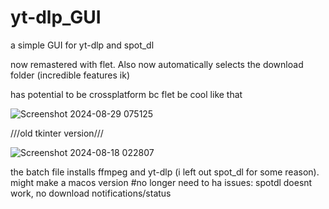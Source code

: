 # yt-dlp_GUI
a simple GUI for yt-dlp and spot_dl


now remastered with flet. Also now automatically selects the download folder (incredible features ik)

has potential to be crossplatform bc flet be cool like that

![Screenshot 2024-08-29 075125](https://github.com/user-attachments/assets/cda537e1-83ee-4fae-8769-fb12546ffb57)


 ///old tkinter version///

 
 ![Screenshot 2024-08-18 022807](https://github.com/user-attachments/assets/9e90266f-264b-405c-a078-fe567f1c85b9)


the batch file installs ffmpeg and yt-dlp (i left out spot_dl for some reason). might make a macos version #no longer need to ha
issues: spotdl doesnt work, no download notifications/status
